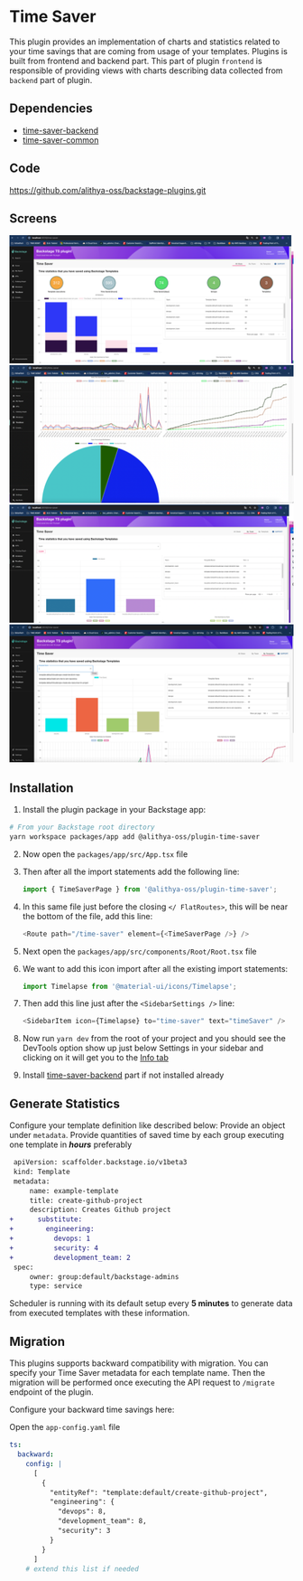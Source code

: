 # Time Saver

This plugin provides an implementation of charts and statistics related to your time savings that are coming from usage of your templates. Plugins is built from frontend and backend part. This part of plugin `frontend` is responsible of providing views with charts describing data collected from `backend` part of plugin.

## Dependencies

- [time-saver-backend](https://github.com/alithya-oss/backstage-plugins/tree/main/workspaces/time-saver/plugins/time-saver-backend)
- [time-saver-common](https://github.com/alithya-oss/backstage-plugins/tree/main/workspaces/time-saver/plugins/time-saver-common)

## Code

<https://github.com/alithya-oss/backstage-plugins.git>

## Screens

![Screenshot of the AllStats plugin Charts](./docs/tsAllStats.png)
![Screenshot of the AllStats2 plugin Charts](./docs/tsAllStats2.png)
![Screenshot of the ByTeam plugin Charts](./docs/tsByTeam.png)
![Screenshot of the ByTemplate plugin Charts](./docs/tsByTemplate.png)

## Installation

1. Install the plugin package in your Backstage app:

```sh
# From your Backstage root directory
yarn workspace packages/app add @alithya-oss/plugin-time-saver
```

2. Now open the `packages/app/src/App.tsx` file
3. Then after all the import statements add the following line:

   ```ts
   import { TimeSaverPage } from '@alithya-oss/plugin-time-saver';
   ```

4. In this same file just before the closing `</ FlatRoutes>`, this will be near the bottom of the file, add this line:

   ```ts
   <Route path="/time-saver" element={<TimeSaverPage />} />
   ```

5. Next open the `packages/app/src/components/Root/Root.tsx` file
6. We want to add this icon import after all the existing import statements:

   ```ts
   import Timelapse from '@material-ui/icons/Timelapse';
   ```

7. Then add this line just after the `<SidebarSettings />` line:

   ```ts
   <SidebarItem icon={Timelapse} to="time-saver" text="timeSaver" />
   ```

8. Now run `yarn dev` from the root of your project and you should see the DevTools option show up just below Settings in your sidebar and clicking on it will get you to the [Info tab](#info)
9. Install [time-saver-backend](../time-saver-backend/README.md) part if not installed already

## Generate Statistics

Configure your template definition like described below:
Provide an object under `metadata`. Provide quantities of saved time by each group executing one template in **_hours_** preferably

```diff
 apiVersion: scaffolder.backstage.io/v1beta3
 kind: Template
 metadata:
     name: example-template
     title: create-github-project
     description: Creates Github project
+      substitute:
+        engineering:
+          devops: 1
+          security: 4
+          development_team: 2
 spec:
     owner: group:default/backstage-admins
     type: service
```

Scheduler is running with its default setup every **5 minutes** to generate data from executed templates with these information.

## Migration

This plugins supports backward compatibility with migration. You can specify your Time Saver metadata for each template name. Then the migration will be performed once executing the API request to `/migrate` endpoint of the plugin.

Configure your backward time savings here:

Open the `app-config.yaml` file

```yaml
ts:
  backward:
    config: |
      [
        {
          "entityRef": "template:default/create-github-project",
          "engineering": {
            "devops": 8,
            "development_team": 8,
            "security": 3
          }
        } 
      ]
    # extend this list if needed
```
